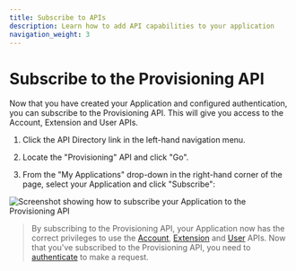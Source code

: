 ```yaml
---
title: Subscribe to APIs
description: Learn how to add API capabilities to your application
navigation_weight: 3
---
```


# Subscribe to the Provisioning API

Now that you have created your Application and configured authentication, you can subscribe to the Provisioning API. This will give you access to the Account, Extension and User APIs.

1. Click the API Directory link in the left-hand navigation menu.

2. Locate the "Provisioning" API and click "Go".

3. From the "My Applications" drop-down in the right-hand corner of the page, select your Application and click "Subscribe":

![Screenshot showing how to subscribe your Application to the Provisioning API](/assets/images/vbc/subscribe-api.png)

> By subscribing to the Provisioning API, your Application now has the correct privileges to use the [Account](/vonage-business-cloud/vbc-apis/account-api/overview), [Extension](/vonage-business-cloud/vbc-apis/extension-api/overview) and [User](/vonage-business-cloud/vbc-apis/user-api/overview) APIs. Now that you've subscribed to the Provisioning API, you need to [authenticate](/getting-started/authentication) to make a request.


